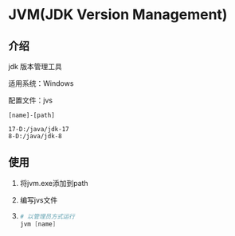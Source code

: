 # JVM(JDK Version Management)

## 介绍

jdk 版本管理工具

适用系统：Windows

配置文件：jvs

```
[name]-[path]

17-D:/java/jdk-17
8-D:/java/jdk-8
```

## 使用

1. 将jvm.exe添加到path

2. 编写jvs文件

3. ```powershell
   # 以管理员方式运行
   jvm [name]
   ```

   